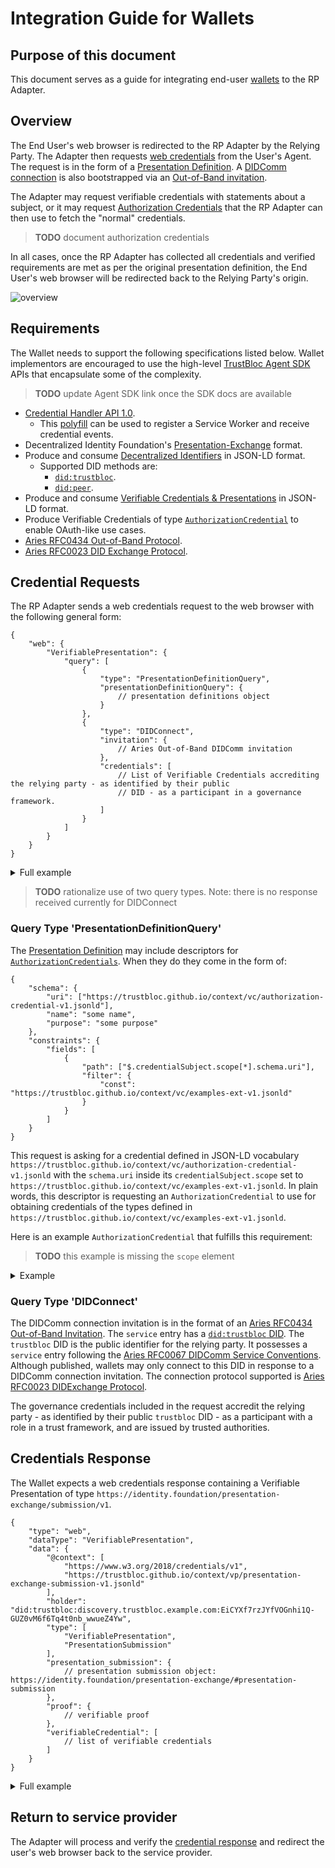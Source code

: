 # Integration Guide for Wallets

## Purpose of this document

This document serves as a guide for integrating end-user
[wallets](https://github.com/hyperledger/aries-rfcs/blob/master/concepts/0004-agents/README.md) to the RP Adapter.


## Overview

The End User's web browser is redirected to the RP Adapter by the Relying Party. The Adapter then 
requests [web credentials](https://w3c-ccg.github.io/credential-handler-api/) from the User's Agent. The request is
in the form of a
[Presentation Definition](https://identity.foundation/presentation-exchange/#presentation-definition). A
[DIDComm connection](https://github.com/hyperledger/aries-rfcs/blob/master/concepts/0005-didcomm/README.md) is also
bootstrapped via an
[Out-of-Band invitation](https://github.com/hyperledger/aries-rfcs/blob/master/features/0434-outofband/README.md).

The Adapter may request verifiable credentials with statements about a subject, or it may request
[Authorization Credentials](https://github.com/trustbloc/context/blob/master/vc/authorization-credential-v1.jsonld) that
the RP Adapter can then use to fetch the "normal" credentials.

> **TODO** document authorization credentials

In all cases, once the RP Adapter has collected all credentials and verified requirements are met as per the
original presentation definition, the End User's web browser will be redirected back to the Relying Party's origin.

![overview](http://www.plantuml.com/plantuml/proxy?src=https://raw.githubusercontent.com/trustbloc/edge-adapter/master/docs/rp/integration/wallet_rpadapter_overview.puml)


## Requirements

The Wallet needs to support the following specifications listed below. Wallet implementors are encouraged to use the
high-level [TrustBloc Agent SDK](https://github.com/trustbloc/agent-sdk) APIs that encapsulate some of the complexity.

> **TODO** update Agent SDK link once the SDK docs are available

* [Credential Handler API 1.0](https://w3c-ccg.github.io/credential-handler-api/).
  * This [polyfill](https://github.com/digitalbazaar/web-credential-handler) can be used to register a Service Worker and
    receive credential events.
* Decentralized Identity Foundation's [Presentation-Exchange](https://identity.foundation/presentation-exchange/) format.
* Produce and consume [Decentralized Identifiers](https://w3c.github.io/did-core/) in JSON-LD format.
  * Supported DID methods are:
    * [`did:trustbloc`](https://github.com/trustbloc/trustbloc-did-method/blob/master/docs/spec/trustbloc-did-method.md).
    * [`did:peer`](https://identity.foundation/peer-did-method-spec/).
* Produce and consume [Verifiable Credentials & Presentations](https://www.w3.org/TR/vc-data-model/) in JSON-LD format.
* Produce Verifiable Credentials of type
    [`AuthorizationCredential`](https://github.com/trustbloc/context/blob/master/vc/authorization-credential-v1.jsonld)
    to enable OAuth-like use cases.
* [Aries RFC0434 Out-of-Band Protocol](https://github.com/hyperledger/aries-rfcs/blob/master/features/0434-outofband/README.md).
* [Aries RFC0023 DID Exchange Protocol](https://github.com/hyperledger/aries-rfcs/blob/master/features/0023-did-exchange/README.md).


## Credential Requests

The RP Adapter sends a web credentials request to the web browser with the following general form:

```jsonc
{
    "web": {
        "VerifiablePresentation": {
            "query": [
                {
                    "type": "PresentationDefinitionQuery",
                    "presentationDefinitionQuery": {
                        // presentation definitions object
                    }
                },
                {
                    "type": "DIDConnect",
                    "invitation": {
                        // Aries Out-of-Band DIDComm invitation
                    },
                    "credentials": [
                        // List of Verifiable Credentials accrediting the relying party - as identified by their public
                        // DID - as a participant in a governance framework.
                    ]
                }
            ]
        }
    }
}
```

<details><summary>Full example</summary>

```json
{
    "web": {
        "VerifiablePresentation": {
            "query": [
                {
                    "type": "PresentationDefinitionQuery",
                    "presentationDefinitionQuery": {
                        "input_descriptors": [
                            {
                                "id": "driver_license:local",
                                "schema": {
                                    "uri": [
                                        "https://trustbloc.github.io/context/vc/examples/mdl-v1.jsonld"
                                    ],  
                                    "name": "Driver's license.",
                                    "purpose": "Verify your identity."
                                }   
                            },  
                            {
                                "id": "credit_score:remote",
                                "schema": {
                                    "uri": [
                                        "https://trustbloc.github.io/context/vc/authorization-credential-v1.jsonld"
                                    ],  
                                    "name": "Authorization to access your credit score.",
                                    "purpose": "Determine eligibility for the service."
                                },  
                                "constraints": {
                                    "fields": [
                                        {
                                            "path": [
                                                "$.credentialSubject.scope[*].schema.uri"
                                            ],  
                                            "filter": {
                                                "const": "https://trustbloc.github.io/context/vc/examples/credit-score-v1.jsonld"
                                            }
                                        }
                                    ]
                                }
                            },
                            {
                                "id": "driver_license_evidence:remote",
                                "schema": {
                                    "uri": [
                                        "https://trustbloc.github.io/context/vc/authorization-credential-v1.jsonld"
                                    ],
                                    "name": "Authorization to verify your driver's license.",
                                    "purpose": "We need your consent to verify issuance of your driver's license."
                                },
                                "constraints": {
                                    "fields": [
                                        {
                                            "path": [
                                                "$.credentialSubject.scope[*].schema.uri"
                                            ],
                                            "filter": {
                                                "const": "https://trustbloc.github.io/context/vc/examples/driver-license-evidence-v1.jsonld"
                                            }
                                        }
                                    ]
                                }
                            }
                        ]
                    }
                },
                {
                    "type": "DIDConnect",
                    "invitation": {
                        "@id": "71710bb8-e703-4427-8f72-8b18c7aa38a2",
                        "@type": "https://didcomm.org/oob-invitation/1.0/invitation",
                        "label": "Demo Relying Party",
                        "service": [
                            "did:trustbloc:discovery.trustbloc.example.com:EiDBGODe_WiLwDOxMp_7CI6NKOjk4KbtwqUv0d04EFRiyg"
                        ],
                        "protocols": [
                            "https://didcomm.org/didexchange/1.0"
                        ]
                    },
                    "credentials": [
                        {
                            "@context": [
                                "https://www.w3.org/2018/credentials/v1",
                                "https://trustbloc.github.io/context/governance/context.jsonld",
                                "https://trustbloc.github.io/context/vc/examples-v1.jsonld"
                            ],
                            "credentialStatus": {
                                "id": "https://governance.trustbloc.example.com/governance/status/1",
                                "type": "CredentialStatusList2017"
                            },
                            "credentialSubject": {
                                "data_uri": "https://example.com/data.json",
                                "define": [
                                    {
                                        "id": "did:trustbloc:discovery.trustbloc.example.com:EiDBGODe_WiLwDOxMp_7CI6NKOjk4KbtwqUv0d04EFRiyg",
                                        "name": "DID"
                                    }
                                ],
                                "description": "Sample governance framework for the TrustBloc sandbox.",
                                "docs_uri": "https://example.com/docs",
                                "duties": [
                                    {
                                        "name": "safe-accredit",
                                        "uri": "https://example.com/responsible-accredit"
                                    }
                                ],
                                "geos": [
                                    "Canadian"
                                ],
                                "jurisdictions": [
                                    "ca"
                                ],
                                "logo": "https://example.com/logo",
                                "name": "TrustBloc Sandbox",
                                "privileges": [
                                    {
                                        "name": "accredit",
                                        "uri": "https://example.com/accredit"
                                    }
                                ],
                                "roles": [
                                    "accreditor"
                                ],
                                "topics": [
                                    "banking"
                                ],
                                "version": "1.0"
                            },
                            "issuer": "did:trustbloc:discovery.trustbloc.example.com:EiC36Qo-8fNl6avOSpC7hEjH8PPLQRpzdEZZKmYjDvYxnQ",
                            "proof": {
                                "created": "2020-09-16T21:58:19.066334758Z",
                                "jws": "eyJhbGciOiJFZERTQSIsImI2NCI6ZmFsc2UsImNyaXQiOlsiYjY0Il19..8peyFO372PGqAX4e1OfNEI9Mo5BPwX-HQtkSH2aPHXIHZ_sqWE6byMkd5UiP7CJWNPw6Do5XhFvgUfLNLDGvAQ",
                                "proofPurpose": "assertionMethod",
                                "type": "Ed25519Signature2018",
                                "verificationMethod": "did:trustbloc:discovery.trustbloc.example.com:EiC36Qo-8fNl6avOSpC7hEjH8PPLQRpzdEZZKmYjDvYxnQ#YYgJrTHZt6p1czNEBoKY23cvgg_Z0tuY42W1yXs3yvI"
                            },
                            "type": [
                                "VerifiableCredential",
                                "GovernanceCredential"
                            ]
                        }
                    ]
                }
            ]
        }
    }
}
```
</details>

> **TODO** rationalize use of two query types. Note: there is no response received currently for DIDConnect

### Query Type 'PresentationDefinitionQuery'

The [Presentation Definition](https://identity.foundation/presentation-exchange/#presentation-definition) may include
descriptors for [`AuthorizationCredentials`](https://github.com/trustbloc/context/blob/master/vc/authorization-credential-v1.jsonld).
When they do they come in the form of:

```jsonc
{
    "schema": {
        "uri": ["https://trustbloc.github.io/context/vc/authorization-credential-v1.jsonld"],
        "name": "some name",
        "purpose": "some purpose"
    },
    "constraints": {
        "fields": [
            {
                "path": ["$.credentialSubject.scope[*].schema.uri"],
                "filter": {
                    "const": "https://trustbloc.github.io/context/vc/examples-ext-v1.jsonld"
                }
            }
        ]
    }
}
```

This request is asking for a credential defined in JSON-LD vocabulary
`https://trustbloc.github.io/context/vc/authorization-credential-v1.jsonld` with the `schema.uri` inside its
`credentialSubject.scope` set to `https://trustbloc.github.io/context/vc/examples-ext-v1.jsonld`. In plain words, this
descriptor is requesting an `AuthorizationCredential` to use for obtaining credentials of the types defined in
`https://trustbloc.github.io/context/vc/examples-ext-v1.jsonld`.

Here is an example `AuthorizationCredential` that fulfills this requirement:

> **TODO** this example is missing the `scope` element

<details><summary>Example</summary>

```json
{
    "@context": [
        "https://www.w3.org/2018/credentials/v1",
        "https://trustbloc.github.io/context/vc/authorization-credential-v1.jsonld"
    ],
    "type": [
        "VerifiableCredential",
        "AuthorizationCredential"
    ],
    "id": "urn:uuid:6c715251-d0bc-44cd-be39-c57c237f382f",
    "issuanceDate": "2020-10-26T22:34:25.693548266Z",
    "issuer": "urn:uuid:5fe5367d-b608-4ae0-9c96-f7b521cf5a3a",
    "credentialSubject": {
        "id": "urn:uuid:9017cd03-3d50-4554-9eaf-354f87b3f70e",
        "issuerDIDDoc": {
            "doc": {
                "@context": [
                    "https://w3id.org/did/v1"
                ],
                "assertionMethod": [
                    "#QS1JDThR8iFru8OVt1_ESQ3vACH9vWpqCUjk3Jgyvgc"
                ],
                "authentication": [
                    "#QS1JDThR8iFru8OVt1_ESQ3vACH9vWpqCUjk3Jgyvgc"
                ],
                "created": "2020-10-26T22:34:25.662914267Z",
                "id": "did:peer:1zQmeFUNUg2hu6tQ7U4vUk4AWenqGZGr3wBCSVfXtcjk67xK",
                "publicKey": [
                    {
                        "controller": "#id",
                        "id": "#QS1JDThR8iFru8OVt1_ESQ3vACH9vWpqCUjk3Jgyvgc",
                        "publicKeyBase58": "2RzhQXGzr4Q8sbEFU1jXRhJLqYr9bvpA5cuot1DTFcT8",
                        "type": "Ed25519VerificationKey2018"
                    }
                ],
                "service": [
                    {
                        "id": "#agent",
                        "priority": 0,
                        "recipientKeys": [
                            "2RzhQXGzr4Q8sbEFU1jXRhJLqYr9bvpA5cuot1DTFcT8"
                        ],
                        "serviceEndpoint": "https://issuer-adapter-didcomm.trustbloc.example.com",
                        "type": "did-communication"
                    }
                ],
                "updated": "2020-10-26T22:34:25.662914267Z"
            },
            "id": "did:peer:1zQmeFUNUg2hu6tQ7U4vUk4AWenqGZGr3wBCSVfXtcjk67xK"
        },
        "requestingPartyDIDDoc": {
            "doc": {
                "@context": [
                    "https://w3id.org/did/v1"
                ],
                "assertionMethod": [
                    "#98oGE-VuEqt3lMibQKulB4OJzhRHgzOrao8U_Y16sJA"
                ],
                "authentication": [
                    "#98oGE-VuEqt3lMibQKulB4OJzhRHgzOrao8U_Y16sJA"
                ],
                "created": "2020-10-26T22:34:24.651560358Z",
                "id": "did:peer:1zQmTR4Yxqix6cKGx14f21A35XfRc9RDqzpwSoBQxmC13Rio",
                "publicKey": [
                    {
                        "controller": "#id",
                        "id": "#98oGE-VuEqt3lMibQKulB4OJzhRHgzOrao8U_Y16sJA",
                        "publicKeyBase58": "FmiK1AGLSDYQhxyiJ6zo59VoBBhaU5uCF8ksoGBMCo8M",
                        "type": "Ed25519VerificationKey2018"
                    }
                ],
                "service": [
                    {
                        "id": "#agent",
                        "priority": 0,
                        "recipientKeys": [
                            "FmiK1AGLSDYQhxyiJ6zo59VoBBhaU5uCF8ksoGBMCo8M"
                        ],
                        "serviceEndpoint": "https://verifier-adapter-didcomm.trustbloc.example.com",
                        "type": "did-communication"
                    }
                ],
                "updated": "2020-10-26T22:34:24.651560358Z"
            },
            "id": "did:peer:1zQmTR4Yxqix6cKGx14f21A35XfRc9RDqzpwSoBQxmC13Rio"
        },
        "subjectDID": "did:peer:1zQme2FTBHheMdfX9CQmX3UjGkUpmLtmP1T3Jbu3Qu8MnW2P"
    },
    "proof": {
        "created": "2020-10-26T22:34:26.102106902Z",
        "jws": "eyJhbGciOiJFZERTQSIsImI2NCI6ZmFsc2UsImNyaXQiOlsiYjY0Il19..1XTTXFb66rS1tGGHPkAurLQe5_WO81G66YUbbxjYSuK10-JfkZrRyOCEgCMnkgb2QZibgwa_gb3kx4LvwjtTAA",
        "proofPurpose": "assertionMethod",
        "type": "Ed25519Signature2018",
        "verificationMethod": "did:trustbloc:discovery.trustbloc.example.com:EiDhbJFybWBLwZCP58A-dgQRRHXyCIfHA_Au9_AShgUQJw#CoG7IaHn5I4Ji0AcmRFS7Ltzf66YvrKnWwqGcSPkLgY"
    }
}
```
</details>

### Query Type 'DIDConnect'

The DIDComm connection invitation is in the format of an
[Aries RFC0434 Out-of-Band Invitation](https://github.com/hyperledger/aries-rfcs/blob/master/features/0434-outofband/README.md#invitation-httpsdidcommorgout-of-bandverinvitation).
The `service` entry has a
[`did:trustbloc` DID](https://github.com/trustbloc/trustbloc-did-method/blob/master/docs/spec/trustbloc-did-method.md).
The `trustbloc` DID is the public identifier for the relying party. It possesses a `service` entry following the
[Aries RFC0067 DIDComm Service Conventions](https://github.com/hyperledger/aries-rfcs/blob/master/features/0067-didcomm-diddoc-conventions/README.md#service-conventions).
Although published, wallets may only connect to this DID in response to a DIDComm connection invitation. The connection
protocol supported is
[Aries RFC0023 DIDExchange Protocol](https://github.com/hyperledger/aries-rfcs/blob/master/features/0023-did-exchange/README.md).

The governance credentials included in the request accredit the relying party - as identified by their public `trustbloc`
DID - as a participant with a role in a trust framework, and are issued by trusted authorities.


## Credentials Response

The Wallet expects a web credentials response containing a Verifiable Presentation of type
`https://identity.foundation/presentation-exchange/submission/v1`.

```jsonc
{
    "type": "web",
    "dataType": "VerifiablePresentation",
    "data": {
        "@context": [
            "https://www.w3.org/2018/credentials/v1",
            "https://trustbloc.github.io/context/vp/presentation-exchange-submission-v1.jsonld"
        ],
        "holder": "did:trustbloc:discovery.trustbloc.example.com:EiCYXf7rzJYfVOGnhi1Q-GUZ0vM6f6Tq4t0nb_wwueZ4Yw",
        "type": [
            "VerifiablePresentation",
            "PresentationSubmission"
        ],
        "presentation_submission": {
            // presentation submission object: https://identity.foundation/presentation-exchange/#presentation-submission
        },
        "proof": {
            // verifiable proof
        },
        "verifiableCredential": [
            // list of verifiable credentials
        ]
    }
}
```

<details><summary>Full example</summary>

```json
{
    "type": "web",
    "dataType": "VerifiablePresentation",
    "data": {
        "@context": [
            "https://www.w3.org/2018/credentials/v1",
            "https://trustbloc.github.io/context/vp/presentation-exchange-submission-v1.jsonld"
        ],
        "holder": "did:trustbloc:discovery.trustbloc.example.com:EiCYXf7rzJYfVOGnhi1Q-GUZ0vM6f6Tq4t0nb_wwueZ4Yw",
        "presentation_submission": {
            "descriptor_map": [
                {
                    "id": "driver_license:local",
                    "path": "$.verifiableCredential[0]"
                },
                {
                    "id": "driver_license_evidence:remote",
                    "path": "$.verifiableCredential[1]"
                }
            ]
        },
        "proof": {
            "created": "2020-10-26T18:34:28.258-04:00",
            "domain": "verifier-adapter.trustbloc.example.com",
            "jws": "eyJhbGciOiJFZERTQSIsImI2NCI6ZmFsc2UsImNyaXQiOlsiYjY0Il19..Wx8v53rhgAks8dFLm5M6Cs5vPVgbHvqId2hZ2zs0j7Z2Ts6cxhb_P0HwynyMmk9wk2ZLAoJv4j62-c3wHtr4Bg",
            "proofPurpose": "authentication",
            "type": "Ed25519Signature2018",
            "verificationMethod": "did:trustbloc:discovery.trustbloc.example.com:EiCYXf7rzJYfVOGnhi1Q-GUZ0vM6f6Tq4t0nb_wwueZ4Yw#_l5mHlcG8Rz6Z62N1tLiqWxAY4rBoS35iyEuFZ-1p7k"
        },
        "type": [
            "VerifiablePresentation",
            "PresentationSubmission"
        ],
        "verifiableCredential": [
            {
                "@context": [
                    "https://www.w3.org/2018/credentials/v1",
                    "https://trustbloc.github.io/context/vc/examples/mdl-v1.jsonld"
                ],
                "type": [
                    "VerifiableCredential",
                    "mDL"
                ],
                "id": "urn:uuid:d1b519eb-c980-40da-82c7-db4495d77049",
                "issuanceDate": "2020-10-26T22:25:21.937228658Z",
                "issuer": {
                    "id": "https://demo-issuer.trustbloc.example.com/didcomm",
                    "name": "TrustBloc - Driving License + Assurance Issuer"
                },
                "name": "Drivers License",
                "description": "Drivers License for John Smith (Issued by Government of Castleham)",
                "credentialSubject": {
                    "birthdate": "1990-01-01",
                    "document_number": "123-456-789",
                    "driving_privileges": "G2",
                    "expiry_date": "2025-05-26",
                    "family_name": "Smith",
                    "given_name": "John",
                    "issue_date": "2020-05-27",
                    "issuing_authority": "Ministry of Transport Ontario",
                    "issuing_country": "Canada",
                    "resident_address": "4726 Pine Street",
                    "resident_city": "Toronto",
                    "resident_postal_code": "A1B 2C3",
                    "resident_state": "Ontario"
                },
                "proof": {
                    "created": "2020-10-26T22:25:22.28387799Z",
                    "jws": "eyJhbGciOiJFZERTQSIsImI2NCI6ZmFsc2UsImNyaXQiOlsiYjY0Il19..03zhBKQAveQDePwcoUMPowsj5WmYtZdcle0PolRkalBXWw8nYY_LxGJQEcQ8fp9lUbFNkI3hWF2ijpE_xRZXDg",
                    "proofPurpose": "assertionMethod",
                    "type": "Ed25519Signature2018",
                    "verificationMethod": "did:trustbloc:discovery.trustbloc.example.com:EiDhbJFybWBLwZCP58A-dgQRRHXyCIfHA_Au9_AShgUQJw#CoG7IaHn5I4Ji0AcmRFS7Ltzf66YvrKnWwqGcSPkLgY"
                }

            },
            {
                "@context": [
                    "https://www.w3.org/2018/credentials/v1",
                    "https://trustbloc.github.io/context/vc/authorization-credential-v1.jsonld"
                ],
                "type": [
                    "VerifiableCredential",
                    "AuthorizationCredential"
                ],
                "id": "urn:uuid:6c715251-d0bc-44cd-be39-c57c237f382f",
                "issuanceDate": "2020-10-26T22:34:25.693548266Z",
                "issuer": "urn:uuid:5fe5367d-b608-4ae0-9c96-f7b521cf5a3a",
                "credentialSubject": {
                    "id": "urn:uuid:9017cd03-3d50-4554-9eaf-354f87b3f70e",
                    "issuerDIDDoc": {
                        "doc": {
                            "@context": [
                                "https://w3id.org/did/v1"
                            ],
                            "assertionMethod": [
                                "#QS1JDThR8iFru8OVt1_ESQ3vACH9vWpqCUjk3Jgyvgc"
                            ],
                            "authentication": [
                                "#QS1JDThR8iFru8OVt1_ESQ3vACH9vWpqCUjk3Jgyvgc"
                            ],
                            "created": "2020-10-26T22:34:25.662914267Z",
                            "id": "did:peer:1zQmeFUNUg2hu6tQ7U4vUk4AWenqGZGr3wBCSVfXtcjk67xK",
                            "publicKey": [
                                {
                                    "controller": "#id",
                                    "id": "#QS1JDThR8iFru8OVt1_ESQ3vACH9vWpqCUjk3Jgyvgc",
                                    "publicKeyBase58": "2RzhQXGzr4Q8sbEFU1jXRhJLqYr9bvpA5cuot1DTFcT8",
                                    "type": "Ed25519VerificationKey2018"
                                }
                            ],
                            "service": [
                                {
                                    "id": "#agent",
                                    "priority": 0,
                                    "recipientKeys": [
                                        "2RzhQXGzr4Q8sbEFU1jXRhJLqYr9bvpA5cuot1DTFcT8"
                                    ],
                                    "serviceEndpoint": "https://issuer-adapter-didcomm.trustbloc.example.com",
                                    "type": "did-communication"
                                }
                            ],
                            "updated": "2020-10-26T22:34:25.662914267Z"
                        },
                        "id": "did:peer:1zQmeFUNUg2hu6tQ7U4vUk4AWenqGZGr3wBCSVfXtcjk67xK"
                    },
                    "requestingPartyDIDDoc": {
                        "doc": {
                            "@context": [
                                "https://w3id.org/did/v1"
                            ],
                            "assertionMethod": [
                                "#98oGE-VuEqt3lMibQKulB4OJzhRHgzOrao8U_Y16sJA"
                            ],
                            "authentication": [
                                "#98oGE-VuEqt3lMibQKulB4OJzhRHgzOrao8U_Y16sJA"
                            ],
                            "created": "2020-10-26T22:34:24.651560358Z",
                            "id": "did:peer:1zQmTR4Yxqix6cKGx14f21A35XfRc9RDqzpwSoBQxmC13Rio",
                            "publicKey": [
                                {
                                    "controller": "#id",
                                    "id": "#98oGE-VuEqt3lMibQKulB4OJzhRHgzOrao8U_Y16sJA",
                                    "publicKeyBase58": "FmiK1AGLSDYQhxyiJ6zo59VoBBhaU5uCF8ksoGBMCo8M",
                                    "type": "Ed25519VerificationKey2018"
                                }
                            ],
                            "service": [
                                {
                                    "id": "#agent",
                                    "priority": 0,
                                    "recipientKeys": [
                                        "FmiK1AGLSDYQhxyiJ6zo59VoBBhaU5uCF8ksoGBMCo8M"
                                    ],
                                    "serviceEndpoint": "https://verifier-adapter-didcomm.trustbloc.example.com",
                                    "type": "did-communication"
                                }
                            ],
                            "updated": "2020-10-26T22:34:24.651560358Z"
                        },
                        "id": "did:peer:1zQmTR4Yxqix6cKGx14f21A35XfRc9RDqzpwSoBQxmC13Rio"
                    },
                    "subjectDID": "did:peer:1zQme2FTBHheMdfX9CQmX3UjGkUpmLtmP1T3Jbu3Qu8MnW2P"
                },
                "proof": {
                    "created": "2020-10-26T22:34:26.102106902Z",
                    "jws": "eyJhbGciOiJFZERTQSIsImI2NCI6ZmFsc2UsImNyaXQiOlsiYjY0Il19..1XTTXFb66rS1tGGHPkAurLQe5_WO81G66YUbbxjYSuK10-JfkZrRyOCEgCMnkgb2QZibgwa_gb3kx4LvwjtTAA",
                    "proofPurpose": "assertionMethod",
                    "type": "Ed25519Signature2018",
                    "verificationMethod": "did:trustbloc:discovery.trustbloc.example.com:EiDhbJFybWBLwZCP58A-dgQRRHXyCIfHA_Au9_AShgUQJw#CoG7IaHn5I4Ji0AcmRFS7Ltzf66YvrKnWwqGcSPkLgY"
                }
            }
        ]
    }
}
```
</details>

## Return to service provider

The Adapter will process and verify the [credential response](#credentials-response) and redirect the user's web browser
back to the service provider.
